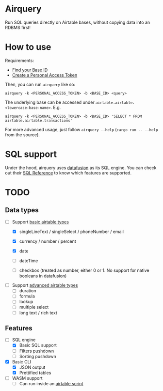 # Airquery

Run SQL queries directly on Airtable bases, without copying data into an RDBMS first!

# How to use

Requirements:

- [Find your Base ID](https://support.airtable.com/docs/finding-airtable-ids#finding-ids-in-airtable-api)
- [Create a Personal Access Token](https://support.airtable.com/docs/creating-and-using-api-keys-and-access-tokens#personal-access-tokens-basic-actions)

Then, you can run `airquery` like so: 

```
airquery -k <PERSONAL_ACCESS_TOKEN> -b <BASE_ID> <query>
```

The underlying base can be accessed under `airtable.airtable.<lowercase-base-name>`. E.g.

```
airquery -k <PERSONAL_ACCESS_TOKEN> -b <BASE_ID> 'SELECT * FROM airtable.airtable.transactions'
```

For more advanced usage, just follow `airquery --help` (`cargo run -- --help` from the source).

# SQL support

Under the hood, airquery uses [datafusion](https://arrow.apache.org/datafusion/) as its SQL engine. You can check out their [SQL Reference](https://arrow.apache.org/datafusion/user-guide/sql/index.html) to know which features are supported.

# TODO

## Data types

- [ ] Support [basic airtable types](https://airtable.com/developers/web/api/field-model)
  - [x] singleLineText / singleSelect / phoneNumber / email
  - [x] currency / number / percent
  - [x] date
  - [ ] dateTime
  - [ ] checkbox (treated as number, either 0 or 1. No support for native booleans in datafusion)


- [ ] Support [advanced airtable types](https://airtable.com/developers/web/api/field-model)
  - [ ] duration
  - [ ] formula
  - [ ] lookup
  - [ ] multiple select
  - [ ] long text / rich text

## Features

- [ ] SQL engine
  - [x] Basic SQL support
  - [ ] Filters pushdown
  - [ ] Sorting pushdown

- [x] Basic CLI
  - [x] JSON output
  - [x] Prettified tables

- [ ] WASM support
  - [ ] Can run inside an [airtable script](https://airtable.com/developers/scripting)
